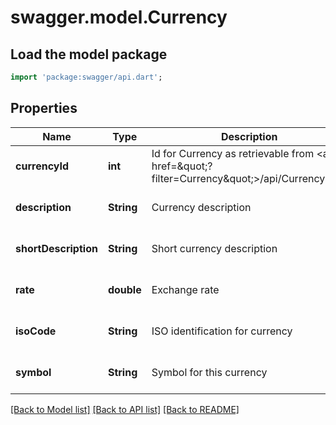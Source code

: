 # swagger.model.Currency

## Load the model package
```dart
import 'package:swagger/api.dart';
```

## Properties
Name | Type | Description | Notes
------------ | ------------- | ------------- | -------------
**currencyId** | **int** | Id for Currency as retrievable from &lt;a href&#x3D;\&quot;?filter&#x3D;Currency\&quot;&gt;/api/Currency&lt;/a&gt; | [optional] [default to null]
**description** | **String** | Currency description | [optional] [default to null]
**shortDescription** | **String** | Short currency description | [optional] [default to null]
**rate** | **double** | Exchange rate | [optional] [default to null]
**isoCode** | **String** | ISO identification for currency | [optional] [default to null]
**symbol** | **String** | Symbol for this currency | [optional] [default to null]

[[Back to Model list]](../README.md#documentation-for-models) [[Back to API list]](../README.md#documentation-for-api-endpoints) [[Back to README]](../README.md)


